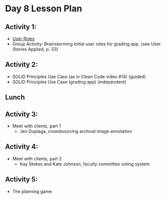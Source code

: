 # Day 8 Lesson Plan

## Activity 1:

- [User Roles](../activities/activity8-1userRoles.md)
- Group Activity: Brainstorming initial user roles for grading app.
(see User Stories Applied, p. 33)

## Activity 2:

- SOLID Principles Use Case (as in Clean Code video #14) (guided)
- SOLID Principles Use Case (grading app) (independent)

## Lunch

## Activity 3:

- Meet with clients, part 1
  - Jen Duplaga, crowdsourcing archival image annotation

## Activity 4:

- Meet with clients, part 2
  - Kay Stokes and Kate Johnson, faculty committee voting system

## Activity 5:

- The planning game



